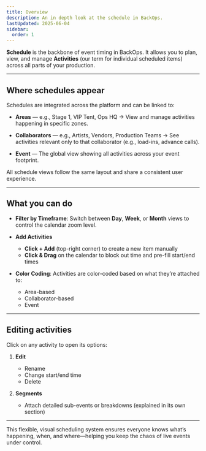 ```yaml
---
title: Overview
description: An in depth look at the schedule in BackOps.
lastUpdated: 2025-06-04
sidebar:
  order: 1
---
```


**Schedule** is the backbone of event timing in BackOps. It allows you to plan, view, and manage **Activities** (our term for individual scheduled items) across all parts of your production.

---

## Where schedules appear

Schedules are integrated across the platform and can be linked to:

- **Areas** — e.g., Stage 1, VIP Tent, Ops HQ
  → View and manage activities happening in specific zones.

- **Collaborators** — e.g., Artists, Vendors, Production Teams
  → See activities relevant only to that collaborator (e.g., load-ins, advance calls).

- **Event** — The global view showing all activities across your event footprint.

All schedule views follow the same layout and share a consistent user experience.

---

## What you can do

- **Filter by Timeframe**: Switch between **Day**, **Week**, or **Month** views to control the calendar zoom level.

- **Add Activities**

  - **Click + Add** (top-right corner) to create a new item manually
  - **Click & Drag** on the calendar to block out time and pre-fill start/end times

- **Color Coding**: Activities are color-coded based on what they’re attached to:

  - Area-based
  - Collaborator-based
  - Event

---

## Editing activities

Click on any activity to open its options:

1. **Edit**

   - Rename
   - Change start/end time
   - Delete

2. **Segments**

   - Attach detailed sub-events or breakdowns (explained in its own section)

---

This flexible, visual scheduling system ensures everyone knows what’s happening, when, and where—helping you keep the chaos of live events under control.
